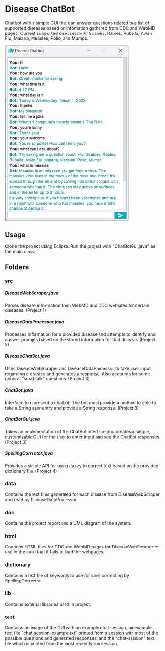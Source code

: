 # Disease ChatBot
Chatbot with a simple GUI that can answer questions related to a list of supported diseases based on infomation gathered from CDC and WebMD pages. Current supported diseases: HIV, Scabies, Rabies, Rubella, Avian Flu, Malaria, Measles, Polio, and Mumps.

<img src="./ChatBotProject/test/ChatSessionImage1.png" width="400">

## Usage
Clone the project using Eclipse. Run the project with "ChatBotGui.java" as the main class.
## Folders
### src
##### DiseaseWebScraper.java
Parses disease information from WebMD and CDC websites for certain diseases. (Project 1)
##### DiseaseDataProcessor.java
Processes information for a provided disease and attempts to identify and answer prompts based on the stored information for that disease. (Project 2)
##### DiseaseChatBot.java
Uses DiseaseWebScraper and DiseaseDataProcessor to take user input regarding a disease and generates a response. Also accounts for some general "small talk" questions. (Project 3)
##### ChatBot.java
Interface to represent a chatbot. The bot must provide a method to able to take a String user entry and provide a String response. (Project 3)
##### ChatBotGui.java
Takes an implementation of the ChatBot interface and creates a simple, customizable GUI for the user to enter input and see the ChatBot responses. (Project 3)
##### SpellingCorrector.java
Provides a simple API for using Jazzy to correct text based on the provided dictionary file. (Project 4)
### data
Contains the text files generated for each disease from DiseaseWebScraper and read by DiseaseDataProcessor. 
### doc
Contains the project report and a UML diagram of the system.
### html
Contains HTML files for CDC and WebMD pages for DiseaseWebScraper to use in the case that it fails to load the webpages.
### dictionary
Contains a text file of keywords to use for spell correcting by SpellingCorrector
### lib
Contains external libraries used in project.
### test 
Contains an image of the GUI with an example chat session, an example text file "chat-session-example.txt" printed from a session with most of the possible questions and generated responses,  and the "chat-session" text file which is printed from the most recently run session.
